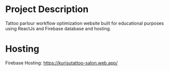 # Project Description
Tattoo parlour workflow optimization website built for educational purposes using ReactJs and Firebase database and hosting.

# Hosting
Firebase Hosting: https://kurisutattoo-salon.web.app/


